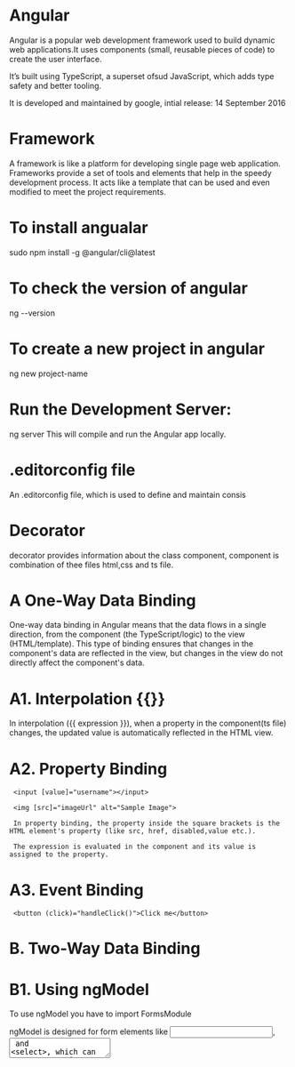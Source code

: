 # Angular
Angular is a popular web development framework used to build dynamic web applications.It uses components (small, reusable pieces of code) to create the user interface.

It’s built using TypeScript, a superset ofsud JavaScript, which adds type safety and better tooling.

It is developed and maintained by google, intial release: 14 September 2016

# Framework
A framework is like a platform for developing single page web application.
Frameworks provide a set of tools and elements that help in the speedy development process. It acts like a template that can be used and even modified to meet the project requirements.

# To install angualar
sudo npm install -g @angular/cli@latest


# To check the version of angular
ng --version

# To create a new project in angular
ng new project-name

# Run the Development Server:
ng server
This will compile and run the Angular app locally.

# .editorconfig file
An .editorconfig file, which is used to define and maintain consis


# Decorator
decorator provides information about the class component, component is combination of thee files html,css and ts file.

# A One-Way Data Binding
One-way data binding in Angular means that the data flows in a single direction, from the component (the TypeScript/logic) to the view (HTML/template).
This type of binding ensures that changes in the component's data are reflected in the view, but changes in the view do not directly affect the component's data.

# A1. Interpolation {{}}
In interpolation ({{ expression }}), when a property in the component(ts file) changes, the updated value is automatically reflected in the HTML view.

# A2. Property Binding
     <input [value]="username"></input>

     <img [src]="imageUrl" alt="Sample Image">

     In property binding, the property inside the square brackets is the HTML element's property (like src, href, disabled,value etc.).

     The expression is evaluated in the component and its value is assigned to the property.

# A3. Event Binding
     <button (click)="handleClick()">Click me</button>

# B. Two-Way Data Binding

# B1. Using ngModel
To use ngModel you have to import FormsModule

ngModel is designed for form elements like <input>, <textarea> and <select>, which can capture user input, you cannot use it with <h1> tag etc.

## How [(ngModel)] Works ?

## Two-Way Binding: When you use [(ngModel)]="currDate", Angular automatically sets up two bindings:

## Property Binding: It binds the value of the input field to the currDate property in the component. This means that when the component is initialized, the input's value will be set to the current value of currDate.

## Event Binding: It listens for changes in the input field. When a user types into the input, Angular captures the change event and updates the currDate property in the component.

# Fun Fact: The [(ngModel)] syntax is known as banana in a box syntax in Angular, and it represents a combination of two-way data binding. Square Brackets [ ] - Property Binding and Parentheses ( ) - Event Binding.

# Directive
 Structural, Attribute

<!-- Module -->
 Strutural ==> ngIf, ngFor
 Attribute ==> ngClass, ngStyle

===================================================================================================================================

# importing Commmon Module
To use features provided by Angular's common utilities, such as *ngIf, *ngFor, pipes, and more, you need to import the CommonModule

# TO use http service in application

<!-- HttpClient methods like post(), get(), etc., return cold Observables, meaning they won't send the request until they are subscribed to. -->

## 1. to use HttpClientService we have to add  provideHttpClient() method in the providers array of app.config.ts file.
provideHttpClient() tells Angular's dependency injection system to make the HttpClient service available throughout your application. This allows you to inject it into components and services to perform HTTP requests.

## 2. import { HttpClient } from '@angular/common/http'; 
import HttpClient in the file you want to send request.
Now you gain access to the HttpClient class itself, allowing you to create an instance of it via dependency injection.

## 3.  http=inject(HttpClient);
now we can use http services like get,post,etc.

## 4. ng OnInit ==> similar to useEffect of React
  ngOnInit(): void {
    this.getAllRoles();
  }

ngOnInit is called after the constructor and after Angular has finished initializing the component’s input properties.

## 5. To send a request we create a function
```
<!-- get request -->
getAllRoles(){
    this.http.get("https://freeapi.miniprojectideas.com/api/ClientStrive/GetAllRoles").
    subscribe((res:any)=>{
      console.log(res);
      this.roleList=res.data;
    })
  }

<!-- post request  -->
addUpdate(obj:Client):Observable<ApiResponse>{
    return this.http.post<ApiResponse>(environment.API_URL+"AddUpdateClient",obj);
  }
  
we send request using http.get and to catch the data returned by the api we use subscribe,
subscribe has a callback whose parameter res(can give any name) will contain the data,

# *ngFor
*ngFor is used for one-way binding to display data.
*ngFor is a structural directive in Angular that allows you to loop through an array (or iterable) and generate HTML for each item in that array.

  <li *ngFor="let item of roleList">
      <h2>{{item.role}}</h2> 
  </li>

=> Each <li> will be created for every element in the roleList array.
we can use *ngFor with any html tag,


# Using *ngIf with *ngFor using conditional rendering
<li *ngFor="let item of roleList" *ngIf="item.isActive">
        {{ item.role }}
</li>
We can also use *ngIf within *ngFor to conditionally display items based on certain criteria.


# Any function which is returning observable type of data we can subscribe that.

# Using interface with http.get<>

<!-- Below ApiResponse is a user defined interface which contains type of data we are getting. -->
1. When you use <ApiResponse> with this.http.get<ApiResponse>(), you are asserting that the API response will match the structure defined in the ApiResponse interface.

<!-- Example -->
this.http.get<ApiResponse>("https://freeapi.miniprojectideas.com/api/ClientStrive/GetAllRoles")
.subscribe((res: ApiResponse) => {
    console.log(res); // TypeScript knows res is of type ApiResponse
});

2. If you omit the type (just use this.http.get()), TypeScript treats the response as any, meaning you lose the benefits of type checking.

<!-- Example -->
this.http.get("https://freeapi.miniprojectideas.com/api/ClientStrive/GetAllRoles")
.subscribe((res:any) => {
    console.log(res); // TypeScript treats res as any
});

# old subscribe
Handling success and error

observable.subscribe(
  (response) => {
    // Handle successful response
  },
  (error) => {
    // Handle error response
  }
);

# new subscribe
observable.subscribe({
  next: (response) => {
    // Handle successful response
  },
  error: (error) => {
    // Handle error response
  },
  complete: () => {
    // Optional: Handle when observable completes
  }
});
```
<!-- next: Runs whenever a value is emitted (success case).
error: Runs if an error occurs, and no further emissions will happen.
complete: Runs when the observable finishes emitting values without errors. -->

# Module, Component, Directive and DirectiveModules:

## Module
Definition: Modules in Angular are containers for a block of related code. They organize an application into cohesive chunks.

## Component
Components are the building blocks of an Angular application. Each component controls a part of the user interface (UI).
Purpose: A component combines logic (TypeScript class), a template (HTML view), and styles (CSS) to create a UI element.

## Directive
Directives in Angular allows you to extend HTML elements by adding behavior or modifying the DOM dynamically.

Attribute Directives: These change the appearance or behavior of an element, component, or other directives (e.g., ngClass, ngStyle).
Structural Directives: These change the DOM structure by adding or removing elements (e.g., *ngIf, *ngFor, *ngSwitch).

## Decorator
 Decorators are functions that add metadata to classes, properties, methods, or parameters. They tell Angular how to process and use the items.
 @Component,@Injectable,etc.



# Modern Control flow statement from Angular 17

## @if
@if (a > b) {
  {{a}} is greater than {{b}}

} @else if (b > a) {

  {{a}} is less than {{b}}

} @else {

  {{a}} is equal to {{b}}

}

## @for
@for (item of items; track item.id; let idx = $index) {
  Item:{{ idx }} = {{ item.name }}
}
@empty {
  <li>There are no items.</li>
}
if array items is empty, it will display "There are no items."

<!-- track in @for -->
 When you specify a track expression, Angular can determine which items in the list have changed (added, removed, or reordered). This allows Angular to perform minimal DOM updates, enhancing performance.

@for (item of items; track item.id) {
  <li>{{ item.name }}</li>
}
track item.id tells Angular to use the id property of each item to track its identity in the DOM.

## @switch
@switch (condition) {
  @case (caseA) {
    Case A.
  }
  @case (caseB) {
    Case B.
  }
  @default {
    Default case.
  }
}

# Routes

In the app.routes.ts file , make an object inside Routes array and define the props like path,component,etc.

export const routes: Routes = [
    {
        path:"",
        redirectTo:"master",
        pathMatch:"full"
    },
    {
        path:"master",
        component:MasterComponent
    },
]

<!-- In Angular's routing configuration, paths should #not# have a leading slash -->

1. path: An empty string "" indicates the base URL of the application (e.g., http://localhost:4200/).

2. redirectTo: If the base URL is accessed, the user will be redirected to the "master" path.

3. pathMatch: The "full" option means that the entire URL must match the empty string for the redirect to occur. This is important to ensure that only the base URL triggers the redirect, not any sub-paths.

4. component: Specifies the component that should be displayed when the route is activated.

writing nested Routes
{
    path: "master",
    component: MasterComponent,
    children: [
        { path: "details", component: MasterDetailsComponent }
    ]
}

In this case, accessing /master/details would display the MasterDetailsComponent.

# <router-outlet/>
Now to render the component associated with the specific route you have to place
<router-outlet/> in the app component.

Purpose: It is used to display the components associated with the currently active route. 
When the URL changes and a route is matched, the associated component is rendered in the <router-outlet/>.


# RouterLink for naviagting to differnt routes
RouterLink is a directive in Angular that allows you to navigate between different routes in your application
First, you need to import the RouterModule and place it inside the imports array of @Component decorator.

Now you can use routerlink
<nav>
  <ul>
    <li><a routerLink="/">Home</a></li>
    <li><a routerLink="/about">About</a></li>
  </ul>
</nav>


Alternatively, you can use property binding with [routerLink] when you are using varibales in the ts file.
<nav>
  <ul>
    <li><a [routerLink]="routerPath">Home</a></li>
  </ul>
</nav>

# To get current URL of web page

1. import { Router } from '@angular/router';

2. router=inject(Router);

3. const currentUrl = this.router.url;

currentUrl will not contain th domain address.It will only give you the path part of the URL.

For exact location, one can use ==> window.location.href

# Apply custom class when condition is true.

<a class="nav-link" [class.my-custom-class]="someCondition">Link</a>
Here, the my-custom-class will be applied if someCondition is true.

# Apply a custom class to link which is activated
<a routerLink="/home" routerLinkActive="custom-active-class">Home</a>
the custom-active-class will be applied to the anchor tag when the /home route is active.


# Using Enviroment Variables
"ng g environments" this will create an enviroments folder with two files environment.ts and 
enviroment.development.ts

inside environment.ts file, we will write a demo url

export const environment = {
    API_URL:'https://freeapi.miniprojectideas.com/api/ClientStrive/'
};

## Now below is the way how you are going to use it
  
  getAllClients():Observable<ApiResponse>{
    return this.http.get<ApiResponse>(environment.API_URL+"GetAllClients");
  }



# Template Driven Forms

## 1. import formsModule

if ngModel is used in inside the form tag then name attribute must be set.

<form #formRef="ngForm" (ngSubmit)="onSubmit(formRef)">
  <input type="text" [(ngModel)]="user.name" name="name" required />
  <input type="email" [(ngModel)]="user.email" name="email" required />
  <button type="submit" [disabled]="formRef.invalid">Submit</button>
</form>

## 2. Reactive Forms

## In the ts file
import { Component } from '@angular/core';
import { FormControl, FormGroup, ReactiveFormsModule } from '@angular/forms';

@Component({
  selector: 'app-reactive',
  standalone: true,
  imports: [ReactiveFormsModule],
  templateUrl: './reactive.component.html',
  styleUrl: './reactive.component.css'
})
export class ReactiveComponent {

  studentForm:FormGroup = new FormGroup({
      firstName:new FormControl(),
      lastName:new FormControl(),
      userName:new FormControl(),
      city:new FormControl(),
      state:new FormControl(),
      zipCode:new FormControl(),
      isAcceptTerms:new FormControl()
  });
}


## In the HTML file
we use property binding to specify which form we are binding.
 <form [formGroup]="studentForm"  >

In input we specify the the object properties
<input type="text" class="form-control" formControlName="firstName" required="">

# Observable
Observables are cold by default, meaning they create a new execution context for each subscriber.
When you subscribe to an Observable, it starts emitting data just for that subscriber. Each subscription gets its own set of emitted values.
This is why you can subscribe after the data is defined, and it will still emit values to the subscriber.

<!-- Example -->
const observable = new Observable(observer => {
  console.log('Observable started');
  observer.next(Math.random()); //emits a value.
});

observable.subscribe(val => console.log('Subscriber 1:', val));
observable.subscribe(val => console.log('Subscriber 2:', val));


Each subscription starts a new execution, so each will get different values.Each time observer.next() is executed it will emit a value. 

# Subject
Subjects are hot by default, meaning they share the same execution context for all subscribers.
A Subject acts like both an Observable and an Observer.

When you emit a value using subject.next(), it pushes that value to all subscribers that are currently subscribed.

With Subjects, if you emit a value before subscribing, any new subscribers won’t be able to access the already emitted values because Subjects do not store previous values (unlike ReplaySubject or BehaviorSubject, which store and replay values for late subscribers).

A Subject doesn't "execute" when a subscriber subscribes.
Execution happens when subject.next() is called.

<!-- Example -->
const subject = new Subject();

// Subscribe BEFORE emitting values
subject.subscribe(val => console.log('Subscriber 1:', val));
subject.subscribe(val => console.log('Subscriber 2:', val));

// Emit a value
subject.next(Math.random());

# to convert an observable to subject

const subject = new Subject();

const data=ajax('https://demo4609591.mockable.io/GetAllClients');

<!-- data is an observable -->

subject.subscribe(d=> console.log(d));
subject.subscribe(d=> console.log(d));

data.subscribe(d=>console.log(d));
data.subscribe(d=>console.log(d));
data.subscribe(subject);


# Behaviour Subject
Just like subject, Behaviour Subject will execute once when it emits a value. The result of this single execution is then sent to all subscribers.

## How Behaviour Subject different than Subject ?
Behaviour Subject holds the initial value or the last emitted value.
A new subscriber will receive the most recent value, even if the subscribe after the value was emitted.

<!-- Create a BehaviorSubject with an initial value -->
    const bsubject = new BehaviorSubject<number>(10);

<!-- Subscribe to the BehaviorSubject, it will emit the initialize value -->
    bsubject.subscribe(d=>console.log("Behaviour Subject 1 = ",d));
    bsubject.subscribe(d=>console.log("Behaviour Subject 2 = ",d));
    
    
<!-- Emit a new value -->
    bsubject.next(1010);

<!-- receive the last emiited value  -->
    bsubject.subscribe(d=>console.log("Behaviour Subject 3 = ",d));


## Replay Subject
Unlike a Subject or BehaviorSubject, which either doesn't store values or only keeps the latest one, 
a ReplaySubject can store a specific number of past emissions and "replay" them to any future subscribers.

You can specify how many past values to store when creating the ReplaySubject.

<!-- Example -->
const message$= new ReplaySubject(1);
message$.next('Hello..');
message$.next(10);
      
message$.subscribe((d)=>console.log(d));
<!-- It wil receive Hello.. and 10 -->

message$.subscribe((d)=>console.log(d));
<!-- It will also receive Hello.. and 10 -->

message$.next(100);
<!-- now the above subscriber will only print 100 -->

## Working
Replay for New Subscribers: New subscribers receive all previously emitted values when they subscribe.
Already Received Values: Existing subscribers do not receive the values again that as they have already recieved that value, when you emit a new value they will receive that new value.

Behavior of ReplaySubject:

When you emit a value using next(), that value is stored in the ReplaySubject.
Subscribers:
When a new subscriber subscribes, ReplaySubject will replay all previously emitted values that are still stored.Each subscriber receives the stored values in the order they were emitted.


## We can also specify the buffer size of Replay Subject
const message$ = new ReplaySubject(2); // Buffer size of 2
Buffer size is two means last two emiited values will be stored and emitted to the new subscriber.

// Emit values
message$.next('First message');      // Stored
message$.next('Second message');     // Stored
message$.next('Third message');      // Stored (overwrites 'First message')

// First subscriber
message$.subscribe(d => console.log('Subscriber 1:', d)); 
// This subscriber will get 'Second message' and 'Third message'

# Async Subject
An AsyncSubject in RxJS is a type of subject that only emits the last value it receives to its subscribers once the subject is completed.
It is useful in scenarios where you only care about the final result of an operation that might take some time.

<!-- Exmaple -->
const asyncSubject$ = new AsyncSubject();

<!-- Emitting values -->
asyncSubject$.next("Value 1"); // Not emitted yet
asyncSubject$.next("Value 2"); // Not emitted yet
asyncSubject$.next("Value 3"); // Not emitted yet

// First subscriber
asyncSubject$.subscribe((data) => console.log(data));

<!-- Completing the subject -->
asyncSubject$.complete(); // Emits 'Value 3' to the first subscriber

asyncSubject$.next("Value 4"); // does not matter as we have already called the compete function and now it will emit only value 3.
<!-- Second subscriber -->
asyncSubject$.subscribe((data) => console.log(data)); // receive only value 3.

<!-- asyncSubject$.complete(); is called to signal that no more values will be emitted. At this moment, the AsyncSubject emits the last value that was emitted before completion, which is "Value 3". -->



# @ViewChild
@ViewChild is a decorator in Angular that allows you to access the template of same component or of its child component.

1. Import @ViewChild
import { Component, ViewChild, ElementRef } from '@angular/core';


Let this is your template to be rendered : <h2 #header>Header Text</h2>
here #header is the refernce variable.
<!-- Syntax -->
@ViewChild('header') headerElement!: ElementRef;

<!-- Explanation -->
@ViewChild('header'): This tells Angular to look for an element in the template with the reference #header
The headerElement is a variable that will hold a reference to that element.

<!-- Example -->

export class HomeComponent implements OnInit,AfterViewInit{

    @ViewChild("secondHead")marker!:ElementRef;

    ngOnIt():void{

    }

    ngAfterViewInit(): void {
        this.marker.nativeElement.style.color='red';
    }

}


<!-- Important Points  -->
When you use @ViewChild with a template reference variable, it will only reference the first occurrence of that variable in the template. If there are multiple elements with the same reference variable, only the first one will be accessed.

The exclamation mark (!) you see after marker in  in the context of TypeScript and Angular is known as the non-null assertion operator. It's used to inform the TypeScript compiler that a variable (in this case, marker) is guaranteed to be defined at that point in the code,

# ngAfterViewInit 
ngAis one of Angular's lifecycle hooks. It is called after Angular has fully initialized a component's view, which includes any child components, directives, and DOM elements.

import { AfterViewInit, OnInit } from '@angular/core';

export class ExampleComponent implements OnInit, AfterViewInit {
  
  @ViewChild('header') header!: ElementRef;

  ngOnInit() {
    console.log("ngOnInit: ", this.header); // This will log `undefined`
  }

  ngAfterViewInit() {
    console.log("ngAfterViewInit: ", this.header.nativeElement.innerText); // This will log "Header"
  }
}


# @ViewChildren()
Unlike @ViewChild, which only retrieves the first matching element, @ViewChildren retrieves all instances that match the provided selector.
The result is a QueryList, which is an iterable collection of the matched elements.

<!-- Syntax -->
  @ViewChildren('header') headers!: QueryList<ElementRef>;

    ngAfterViewInit(): void {
      
        this.marker2.forEach((header) => {
          header.nativeElement.style.color='green'; //will set green color to all matching selector tags
        });
    }

# Singletion Service 
In Angular, when you use the inject function to retrieve a service, you get a singleton instance of that service by default. This means that the same instance of the service is shared across all components, directives, and other services that inject it.
In Angular, services provided at the root level (using the providedIn: 'root' metadata) are singletons.

